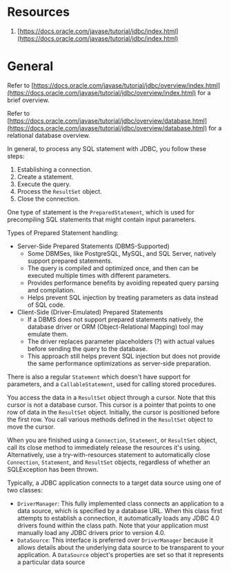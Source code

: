 # Resources

1. [https://docs.oracle.com/javase/tutorial/jdbc/index.html](https://docs.oracle.com/javase/tutorial/jdbc/index.html)

# General

Refer to [https://docs.oracle.com/javase/tutorial/jdbc/overview/index.html](https://docs.oracle.com/javase/tutorial/jdbc/overview/index.html) for a brief overview.

Refer to [https://docs.oracle.com/javase/tutorial/jdbc/overview/database.html](https://docs.oracle.com/javase/tutorial/jdbc/overview/database.html) for a relational database overview.

In general, to process any SQL statement with JDBC, you follow these steps:

1. Establishing a connection.
2. Create a statement.
3. Execute the query.
4. Process the `ResultSet` object.
5. Close the connection.

One type of statement is the `PreparedStatement`, which is used for precompiling SQL statements that might contain input parameters.

Types of Prepared Statement handling:
- Server-Side Prepared Statements (DBMS-Supported)
  - Some DBMSes, like PostgreSQL, MySQL, and SQL Server, natively support prepared statements.
  - The query is compiled and optimized once, and then can be executed multiple times with different parameters.
  - Provides performance benefits by avoiding repeated query parsing and compilation.
  - Helps prevent SQL injection by treating parameters as data instead of SQL code.
- Client-Side (Driver-Emulated) Prepared Statements
  - If a DBMS does not support prepared statements natively, the database driver or ORM (Object-Relational Mapping) tool may emulate them.
  - The driver replaces parameter placeholders (?) with actual values before sending the query to the database.
  - This approach still helps prevent SQL injection but does not provide the same performance optimizations as server-side preparation.

There is also a regular `Statement` which doesn't have support for parameters, and a `CallableStatement`, used for calling stored procedures.

You access the data in a `ResultSet` object through a cursor. Note that this cursor is not a database cursor. This cursor is a pointer that points to one row of data in the `ResultSet` object. Initially, the cursor is positioned before the first row. You call various methods defined in the `ResultSet` object to move the cursor.

When you are finished using a `Connection`, `Statement`, or `ResultSet` object, call its close method to immediately release the resources it's using. Alternatively, use a try-with-resources statement to automatically close `Connection`, `Statement`, and `ResultSet` objects, regardless of whether an SQLException has been thrown.

Typically, a JDBC application connects to a target data source using one of two classes:
- `DriverManager`: This fully implemented class connects an application to a data source, which is specified by a database URL. When this class first attempts to establish a connection, it automatically loads any JDBC 4.0 drivers found within the class path. Note that your application must manually load any JDBC drivers prior to version 4.0.
- `DataSource`: This interface is preferred over `DriverManager` because it allows details about the underlying data source to be transparent to your application. A `DataSource` object's properties are set so that it represents a particular data source